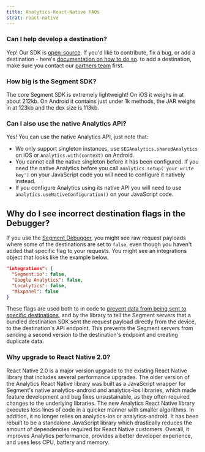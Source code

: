 ```yaml
---
title: Analytics-React-Native FAQs
strat: react-native
---
```




### Can I help develop a destination?

Yep! Our SDK is [open-source](https://github.com/segmentio/analytics-react-native). If you'd like to contribute, fix a bug, or add a destination - here's [documentation on how to do so](https://github.com/segmentio/analytics-react-native/blob/master/CONTRIBUTING.md). to add a destination, make sure you contact our [partners team](https://github.com/segmentio/analytics-react-native/blob/master/CONTRIBUTING.md) first.



### How big is the Segment SDK?

The core Segment SDK is extremely lightweight! On iOS it weighs in at about 212kb. On Android it contains just under 1k methods, the JAR weighs in at 123kb and the dex size is 113kb.

### Can I also use the native Analytics API?

Yes! You can use the native Analytics API, just note that:
- We only support singleton instances, use `SEGAnalytics.sharedAnalytics` on iOS or `Analytics.with(context)` on Android.
- You cannot call the native singleton before it has been configured. If you need the native Analytics before you call `analytics.setup('your write key')` on your JavaScript code you will need to configure it natively instead.
- If you configure Analytics using its native API you will need to use `analytics.useNativeConfiguration()` on your JavaScript code.


## Why do I see incorrect destination flags in the Debugger?

If you use the [Segment Debugger](/docs/connections/sources/debugger/), you might see raw request payloads where some of the destinations are set to `false`, even though you haven't added that specific flag to your requests. You might see an integrations object that looks like the example below.

```json
"integrations": {
  "Segment.io": false,
  "Google Analytics": false,
  "Localytics": false,
  "Mixpanel": false
}
```
These flags are used both to in code to [prevent data from being sent to specific destinations](/docs/guides/filtering-data/#filtering-with-the-integrations-object), and by the library to tell the Segment servers that a bundled destination SDK sent the request payload directly from the device, to the destination's API endpoint. This prevents the Segment servers from sending a second version to the destination's endpoint and creating duplicate data.


### Why upgrade to React Native 2.0?

React Native 2.0 is a major version upgrade to the existing React Native library that includes several performance upgrades. The older version of the Analytics React Native library was built as a JavaScript wrapper for Segment's native analytics-android and analytics-ios libraries, which made feature development and bug fixes unsustainable, as they often required changes to the underlying libraries. The new Analytics React Native library executes less lines of code in a quicker manner with smaller algorithms. In addition, it no longer relies on analytics-ios or analytics-android. It has been rebuilt to be a standalone JavaScript library which drastically reduces the amount of dependencies required for React Native customers. Overall, it improves Analytics performance, provides a better developer experience, and uses less CPU, battery and memory.

